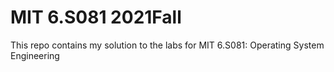 # MIT 6.S081 2021Fall
This repo contains my solution to the labs for MIT 6.S081: Operating System Engineering